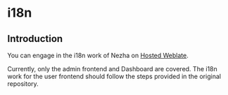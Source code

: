# i18n

## Introduction

You can engage in the i18n work of Nezha on [Hosted Weblate](https://hosted.weblate.org/engage/nezha/).

Currently, only the admin frontend and Dashboard are covered. The i18n work for the user frontend should follow the steps provided in the original repository.
